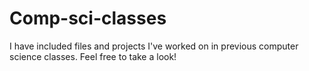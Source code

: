 # Comp-sci-classes

I have included files and projects I've worked on in previous computer science classes. Feel free to take a look!
